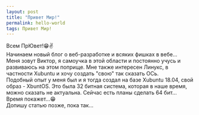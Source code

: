 ```yaml
---
layout: post
title: "Привет Мир!"
permalink: hello-world
tags: Привет Мир!
---
```


Всем ПрЮвет!:grin::v:   
Начинаем новый блог о веб-разработке и всяких фишках в вебе...   
Меня зовут Виктор, я самоучка в этой области и постоянно учусь и развиваюсь на этом поприще. Мне также интересен Линукс, в частности Xubuntu и хочу создать "свою" так сказать ОСь.   
Подобный опыт у меня был и я тогда создал на базе Xubuntu 18.04, свой образ - XbuntOS. Это была 32 битная система, которая в наше время, можно сказать не актуальна. Сейчас есть планы сделать 64 бит...   
Время покажет...:grin:   
Допишу статью позже, пока так...